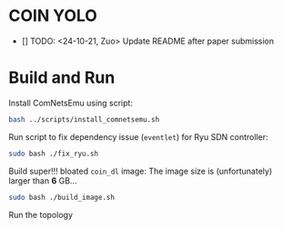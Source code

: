 # COIN YOLO

- [] TODO:  <24-10-21, Zuo> Update README after paper submission

# Build and Run

Install ComNetsEmu using script:

```bash
bash ../scripts/install_comnetsemu.sh
```

Run script to fix dependency issue (`eventlet`) for Ryu SDN controller:

```bash
sudo bash ./fix_ryu.sh
```

Build super!!! bloated `coin_dl` image:
The image size is (unfortunately) larger than **6** GB...
```bash
sudo bash ./build_image.sh
```

Run the topology
